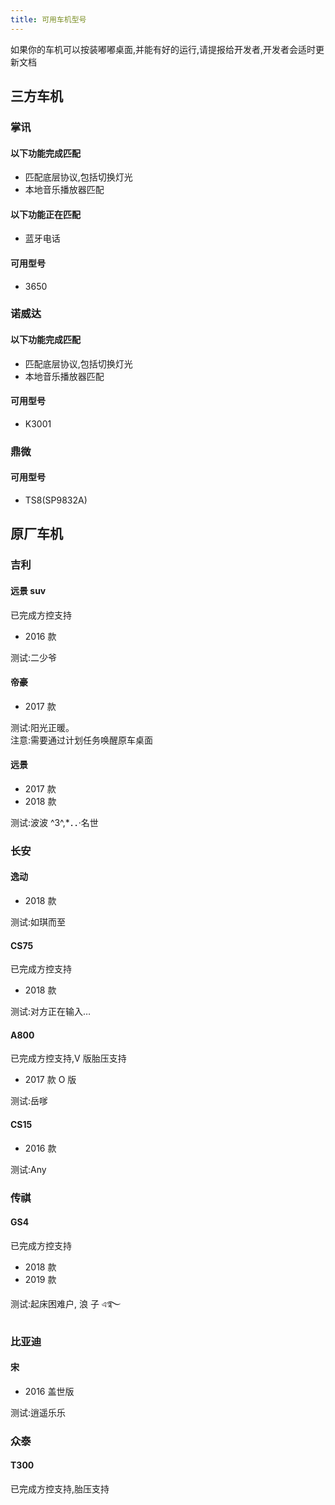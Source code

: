```yaml
---
title: 可用车机型号
---
```


如果你的车机可以按装嘟嘟桌面,并能有好的运行,请提报给开发者,开发者会适时更新文档

## 三方车机

### 掌讯

#### 以下功能完成匹配

- 匹配底层协议,包括切换灯光
- 本地音乐播放器匹配

#### 以下功能正在匹配

- 蓝牙电话

#### 可用型号

- 3650

### 诺威达

#### 以下功能完成匹配

- 匹配底层协议,包括切换灯光
- 本地音乐播放器匹配

#### 可用型号

- K3001

### 鼎微

#### 可用型号

- TS8(SP9832A)

## 原厂车机

### 吉利

#### 远景 suv

已完成方控支持

- 2016 款

测试:二少爷<br/>

#### 帝豪

- 2017 款

测试:阳光正暖。<br/>
注意:需要通过计划任务唤醒原车桌面

#### 远景

- 2017 款
- 2018 款

测试:波波 ^3^,\*．．·名世<br/>

### 长安

#### 逸动

- 2018 款

测试:如琪而至<br/>

#### CS75

已完成方控支持

- 2018 款

测试:对方正在输入…<br/>

#### A800

已完成方控支持,V 版胎压支持

- 2017 款 O 版

测试:岳嗲<br/>

#### CS15

- 2016 款

测试:Any<br/>

### 传祺

#### GS4

已完成方控支持

- 2018 款
- 2019 款

测试:起床困难户, 浪 子 এ࿐<br/>

### 比亚迪

#### 宋

- 2016 盖世版

测试:逍遥乐乐<br/>

### 众泰

#### T300

已完成方控支持,胎压支持
